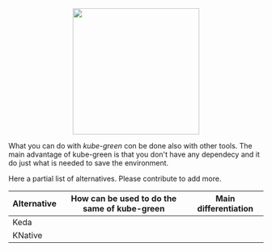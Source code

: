 <div align="center">
  <img src="https://github.com/kube-green/kube-green/raw/main/logo/logo.png" width="250" >
</div>

What you can do with *kube-green* con be done also with other tools.
The main advantage of kube-green is that you don't have any dependecy and it do just what is needed to save the environment.

Here a partial list of alternatives. Please contribute to add more.

| Alternative             | How can be used to do the same of kube-green | Main differentiation                                                                                                                                                                       |
|-------------------------|----------------------------------------------|--------------------------------------------------------------------------------------------------------------------------------------------------------------------------------------------|
| Keda                    |              | |
| KNative                 |                              |                                                                                                                                                                                            |
